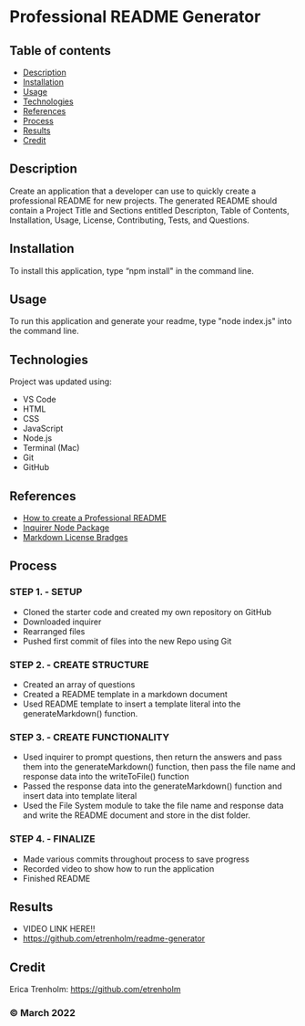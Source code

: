 # Professional README Generator

## Table of contents
* [Description](#description)
* [Installation](#installation)
* [Usage](#usage)
* [Technologies](#technologies)
* [References](#references)
* [Process](#process)
* [Results](#results)
* [Credit](#credit)

## Description
Create an application that a developer can use to quickly create a professional README for new projects. The generated README should contain a Project Title and Sections entitled Descripton, Table of Contents, Installation, Usage, License, Contributing, Tests, and Questions.

## Installation
To install this application, type “npm install" in the command line.

## Usage
To run this application and generate your readme, type "node index.js" into the command line.

## Technologies
Project was updated using:
* VS Code
* HTML
* CSS
* JavaScript
* Node.js
* Terminal (Mac)
* Git
* GitHub

## References
* [How to create a Professional README](https://coding-boot-camp.github.io/full-stack/github/professional-readme-guide)
* [Inquirer Node Package](https://www.npmjs.com/package/inquirer)
* [Markdown License Bradges](https://gist.github.com/lukas-h/2a5d00690736b4c3a7ba)

## Process
### STEP 1. - SETUP
* Cloned the starter code and created my own repository on GitHub
* Downloaded inquirer
* Rearranged files
* Pushed first commit of files into the new Repo using Git

### STEP 2. - CREATE STRUCTURE
* Created an array of questions
* Created a README template in a markdown document
* Used README template to insert a template literal into the generateMarkdown() function.

### STEP 3. - CREATE FUNCTIONALITY
* Used inquirer to prompt questions, then return the answers and pass them into the generateMarkdown() function, then pass the file name and response data into the writeToFile() function
* Passed the response data into the generateMarkdown() function and insert data into template literal
* Used the File System module to take the file name and response data and write the README document and store in the dist folder.

### STEP 4. - FINALIZE
* Made various commits throughout process to save progress
* Recorded video to show how to run the application
* Finished README

## Results
* VIDEO LINK HERE!!
* https://github.com/etrenholm/readme-generator

## Credit
Erica Trenholm: https://github.com/etrenholm

### ©️ March 2022
